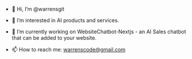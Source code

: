 - 👋 Hi, I’m @warrensgit

- 👀 I’m interested in AI products and services. 

- 🌱 I’m currently working on WebsiteChatbot-Nextjs - an AI Sales chatbot that can be added to your website.

- 📫 How to reach me: warrenscode@gmail.com

<!---
warrensgit/warrensgit is a ✨ special ✨ repository because its `README.md` (this file) appears on your GitHub profile.
You can click the Preview link to take a look at your changes.
--->

